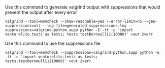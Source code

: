 Use this command to generate valgrind output with suppressions that would prevent the output after every error

    valgrind --tool=memcheck --show-reachable=yes --error-limit=no --gen-suppressions=all --log-file=generated_suppresssions.log --suppressions=valgrind-python.supp python -E -tt -c 'import venturelite.tests as tests; tests.testBernoulli1(10000)' >out 2>err

Use this command to use the suppressions file

    valgrind --tool=memcheck --suppressions=valgrind-python.supp python -E -tt -c 'import venturelite.tests as tests; tests.testBernoulli1(10000)' >out 2>err



